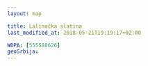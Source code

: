 ```yaml
---
layout: map

title: Lalinačka slatina
last_modified_at: 2018-05-21T19:19:17+02:00

WDPA: [555588626]
geoSrbija:
---
```

